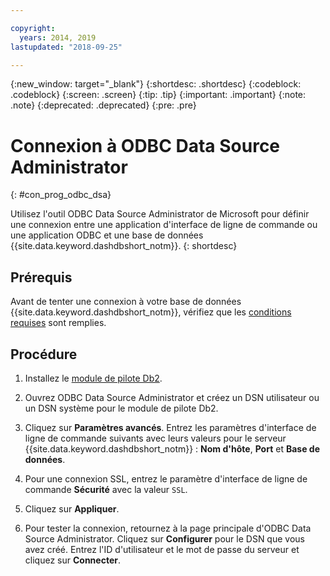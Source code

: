 ```yaml
---

copyright:
  years: 2014, 2019
lastupdated: "2018-09-25"

---
```


<!-- Attribute definitions --> 
{:new_window: target="_blank"}
{:shortdesc: .shortdesc}
{:codeblock: .codeblock}
{:screen: .screen}
{:tip: .tip}
{:important: .important}
{:note: .note}
{:deprecated: .deprecated}
{:pre: .pre}

# Connexion à ODBC Data Source Administrator
{: #con_prog_odbc_dsa}

Utilisez l'outil ODBC Data Source Administrator de Microsoft pour définir une connexion entre une application d'interface de ligne de commande ou une application ODBC et une base de données {{site.data.keyword.dashdbshort_notm}}.
{: shortdesc}

## Prérequis

Avant de tenter une connexion à votre base de données {{site.data.keyword.dashdbshort_notm}}, vérifiez que les [conditions requises](connecting.html#prereqs) sont remplies.

<!-- Before you can connect to your database, you must perform the following steps:

- [Verify prerequisites](prereqs.html), including installing driver packages, configuring your local environment, and downloading SSL certificates (if needed)
- Collect [connection information](credentials.html), including database details such as host name and port numbers, and connection credentials such as user ID and password -->

## Procédure

1. Installez le [module de pilote Db2](driver_pkg.html).

2. Ouvrez ODBC Data Source Administrator et créez un DSN utilisateur ou un DSN système pour le module de pilote Db2.
    
3. Cliquez sur **Paramètres avancés**. Entrez les paramètres d'interface de ligne de commande suivants avec leurs valeurs pour le serveur {{site.data.keyword.dashdbshort_notm}} : **Nom d'hôte**, **Port** et **Base de données**.
    
4. Pour une connexion SSL, entrez le paramètre d'interface de ligne de commande **Sécurité** avec la valeur `SSL`.
    
5. Cliquez sur **Appliquer**.
    
6. Pour tester la connexion, retournez à la page principale d'ODBC Data Source Administrator. Cliquez sur **Configurer** pour le DSN que vous avez créé. Entrez l'ID d'utilisateur et le mot de passe du serveur et cliquez sur **Connecter**.

